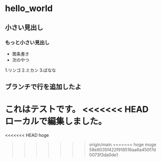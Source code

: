 # hello_world
## 小さい見出し
### もっと小さい見出し

- 箇条書き
- 次のやつ

1.リンゴ
2.ミカン
3.ばなな


## ブランチで行を追加したよ

これはテストです。
<<<<<<< HEAD
ローカルで編集しました。
=======

<<<<<<< HEAD
hoge
>>>>>>> origin/main
=======
hoge moge
>>>>>>> 58e8035f422f918516aa6a450f7d0073f3da0de1
